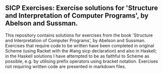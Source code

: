 ## SICP Exercises: Exercise solutions for 'Structure and Interpretation of Computer Programs', by Abelson and Sussman.  
This repository contains solutions for exercises from the book 'Structure and Interpretation of Computer Programs', by Abelson and Sussman. Exercises that require code to be written have been completed in original Scheme (using Racket with the #lang sicp declaration) and also in Haskell; in the Haskell solutions I have attempted to be as faithful to Scheme as possible, e.g. by utilising prefix operators using bracket notation. Exercises not requiring written code are presented in markdown files.